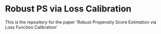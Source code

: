 # Robust PS via Loss Calibration
This is the repository for the paper 'Robust Propensity Score Estimation via Loss Function Calibration'
